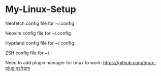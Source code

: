 # My-Linux-Setup
		
Neofetch config file for ~/.config

Neovim config file for ~/.config

Hyprland config file for ~/.config

ZSH config file for ~/ 

Need to add plugin manager for tmux to work:
https://github.com/tmux-plugins/tpm
